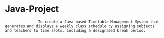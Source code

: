 # Java-Project
                   To create a Java-based Timetable Management System that generates and displays a weekly class schedule by assigning subjects and teachers to time slots, including a designated break period.
